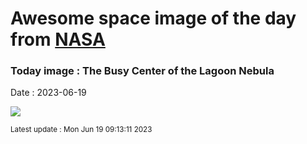 
# Awesome space image of the day from [NASA](https://api.nasa.gov/)

### Today image : The Busy Center of the Lagoon Nebula
Date : 2023-06-19

![](https://apod.nasa.gov/apod/image/2306/LagoonCenter_HubblePobes_960.jpg)

<small>Latest update : Mon Jun 19 09:13:11 2023</small>
        